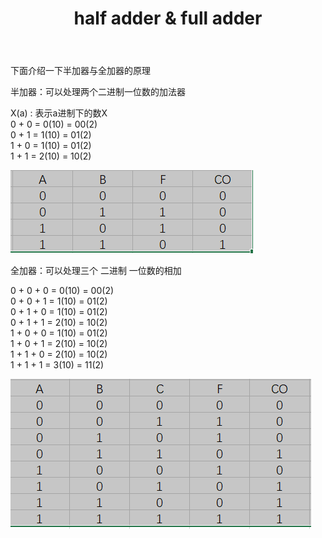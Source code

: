 ﻿---
layout: post
tags: 计算机原理
title: half adder & full adder
---

下面介绍一下半加器与全加器的原理

半加器：可以处理两个二进制一位数的加法器  

X(a) : 表示a进制下的数X  
0 + 0 = 0(10) = 00(2)  
0 + 1 = 1(10) = 01(2)  
1 + 0 = 1(10) = 01(2)  
1 + 1 = 2(10) = 10(2)  

![half][half]  

全加器：可以处理三个 二进制 一位数的相加  
 
0 + 0 + 0 = 0(10) = 00(2)      
0 + 0 + 1 = 1(10) = 01(2)     
0 + 1 + 0 = 1(10) = 01(2)      
0 + 1 + 1 = 2(10) = 10(2)      
1 + 0 + 0 = 1(10) = 01(2)      
1 + 0 + 1 = 2(10) = 10(2)      
1 + 1 + 0 = 2(10) = 10(2)      
1 + 1 + 1 = 3(10) = 11(2)      

![full][full]


[half]: /assets/images/half_adder.png  
[full]: /assets/images/full_adder.png  








